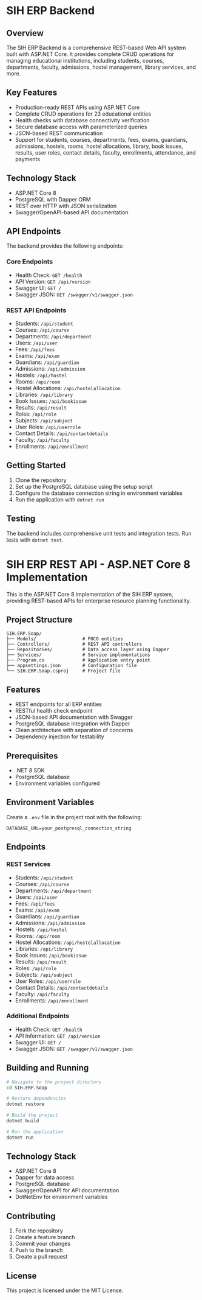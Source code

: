 # SIH ERP Backend

## Overview
The SIH ERP Backend is a comprehensive REST-based Web API system built with ASP.NET Core. It provides complete CRUD operations for managing educational institutions, including students, courses, departments, faculty, admissions, hostel management, library services, and more.

## Key Features
- Production-ready REST APIs using ASP.NET Core
- Complete CRUD operations for 23 educational entities
- Health checks with database connectivity verification
- Secure database access with parameterized queries
- JSON-based REST communication
- Support for students, courses, departments, fees, exams, guardians, admissions, hostels, rooms, hostel allocations, library, book issues, results, user roles, contact details, faculty, enrollments, attendance, and payments

## Technology Stack
- ASP.NET Core 8
- PostgreSQL with Dapper ORM
- REST over HTTP with JSON serialization
- Swagger/OpenAPI-based API documentation

## API Endpoints
The backend provides the following endpoints:

### Core Endpoints
- Health Check: `GET /health`
- API Version: `GET /api/version`
- Swagger UI: `GET /`
- Swagger JSON: `GET /swagger/v1/swagger.json`

### REST API Endpoints
- Students: `/api/student`
- Courses: `/api/course`
- Departments: `/api/department`
- Users: `/api/user`
- Fees: `/api/fees`
- Exams: `/api/exam`
- Guardians: `/api/guardian`
- Admissions: `/api/admission`
- Hostels: `/api/hostel`
- Rooms: `/api/room`
- Hostel Allocations: `/api/hostelallocation`
- Libraries: `/api/library`
- Book Issues: `/api/bookissue`
- Results: `/api/result`
- Roles: `/api/role`
- Subjects: `/api/subject`
- User Roles: `/api/userrole`
- Contact Details: `/api/contactdetails`
- Faculty: `/api/faculty`
- Enrollments: `/api/enrollment`

## Getting Started
1. Clone the repository
2. Set up the PostgreSQL database using the setup script
3. Configure the database connection string in environment variables
4. Run the application with `dotnet run`

## Testing
The backend includes comprehensive unit tests and integration tests. Run tests with `dotnet test`.

# SIH ERP REST API - ASP.NET Core 8 Implementation

This is the ASP.NET Core 8 implementation of the SIH ERP system, providing REST-based APIs for enterprise resource planning functionality.

## Project Structure

```
SIH.ERP.Soap/
├── Models/                 # POCO entities
├── Controllers/            # REST API controllers
├── Repositories/           # Data access layer using Dapper
├── Services/               # Service implementations
├── Program.cs              # Application entry point
├── appsettings.json        # Configuration file
└── SIH.ERP.Soap.csproj     # Project file
```

## Features

- REST endpoints for all ERP entities
- RESTful health check endpoint
- JSON-based API documentation with Swagger
- PostgreSQL database integration with Dapper
- Clean architecture with separation of concerns
- Dependency injection for testability

## Prerequisites

- .NET 8 SDK
- PostgreSQL database
- Environment variables configured

## Environment Variables

Create a `.env` file in the project root with the following:

```env
DATABASE_URL=your_postgresql_connection_string
```

## Endpoints

### REST Services

- Students: `/api/student`
- Courses: `/api/course`
- Departments: `/api/department`
- Users: `/api/user`
- Fees: `/api/fees`
- Exams: `/api/exam`
- Guardians: `/api/guardian`
- Admissions: `/api/admission`
- Hostels: `/api/hostel`
- Rooms: `/api/room`
- Hostel Allocations: `/api/hostelallocation`
- Libraries: `/api/library`
- Book Issues: `/api/bookissue`
- Results: `/api/result`
- Roles: `/api/role`
- Subjects: `/api/subject`
- User Roles: `/api/userrole`
- Contact Details: `/api/contactdetails`
- Faculty: `/api/faculty`
- Enrollments: `/api/enrollment`

### Additional Endpoints

- Health Check: `GET /health`
- API Information: `GET /api/version`
- Swagger UI: `GET /`
- Swagger JSON: `GET /swagger/v1/swagger.json`

## Building and Running

```bash
# Navigate to the project directory
cd SIH.ERP.Soap

# Restore dependencies
dotnet restore

# Build the project
dotnet build

# Run the application
dotnet run
```

## Technology Stack

- ASP.NET Core 8
- Dapper for data access
- PostgreSQL database
- Swagger/OpenAPI for API documentation
- DotNetEnv for environment variables

## Contributing

1. Fork the repository
2. Create a feature branch
3. Commit your changes
4. Push to the branch
5. Create a pull request

## License

This project is licensed under the MIT License.